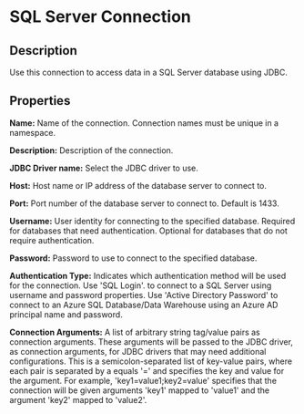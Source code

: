 # SQL Server Connection


Description
-----------
Use this connection to access data in a SQL Server database using JDBC.

Properties
----------
**Name:** Name of the connection. Connection names must be unique in a namespace.

**Description:** Description of the connection.

**JDBC Driver name:** Select the JDBC driver to use.

**Host:** Host name or IP address of the database server to connect to.

**Port:** Port number of the database server to connect to. Default is 1433.

**Username:** User identity for connecting to the specified database. Required for databases that need
authentication. Optional for databases that do not require authentication.

**Password:** Password to use to connect to the specified database.

**Authentication Type:** Indicates which authentication method will be used for the connection. Use 'SQL Login'. to
connect to a SQL Server using username and password properties. Use 'Active Directory Password' to connect to an Azure
SQL Database/Data Warehouse using an Azure AD principal name and password.

**Connection Arguments:** A list of arbitrary string tag/value pairs as connection arguments. These arguments
will be passed to the JDBC driver, as connection arguments, for JDBC drivers that may need additional configurations.
This is a semicolon-separated list of key-value pairs, where each pair is separated by a equals '=' and specifies
the key and value for the argument. For example, 'key1=value1;key2=value' specifies that the connection will be
given arguments 'key1' mapped to 'value1' and the argument 'key2' mapped to 'value2'.